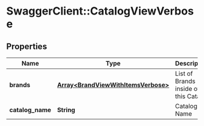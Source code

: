 # SwaggerClient::CatalogViewVerbose

## Properties
Name | Type | Description | Notes
------------ | ------------- | ------------- | -------------
**brands** | [**Array&lt;BrandViewWithItemsVerbose&gt;**](BrandViewWithItemsVerbose.md) | List of Brands inside of this Catalog | 
**catalog_name** | **String** | Catalog Name | 


